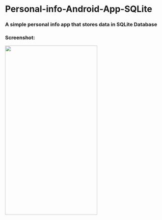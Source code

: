 # Personal-info-Android-App-SQLite
<h3>A simple personal info app that stores data in SQLite Database</h3>

<h3>Screenshot:</h3>

 <img src="https://github.com/SumaitaB/Personal-info-Android-App-SQLite/assets/51522304/9fd8fe2d-0f65-45de-84d0-0ce48ddb72be" width="300" height="550"> 

